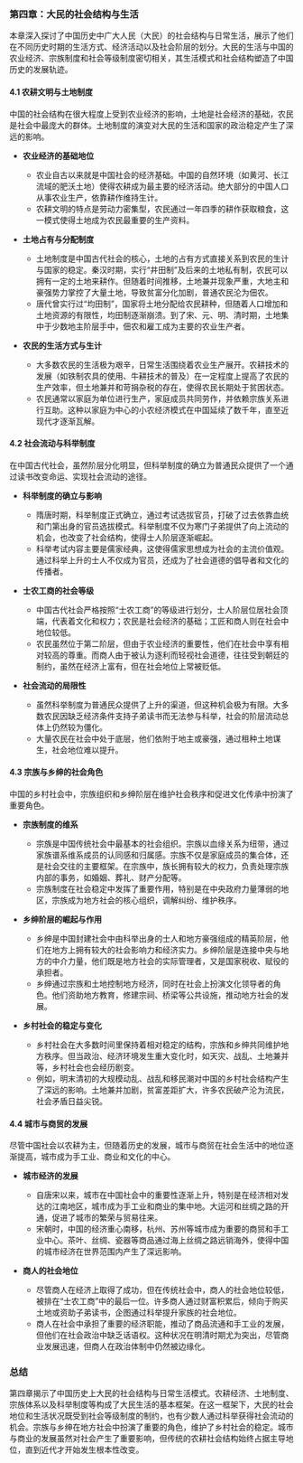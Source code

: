 ### 第四章：大民的社会结构与生活

本章深入探讨了中国历史中广大人民（大民）的社会结构与日常生活，展示了他们在不同历史时期的生活方式、经济活动以及社会阶层的划分。大民的生活与中国的农业经济、宗族制度和社会等级制度密切相关，其生活模式和社会结构塑造了中国历史的发展轨迹。

#### **4.1 农耕文明与土地制度**

中国的社会结构在很大程度上受到农业经济的影响，土地是社会经济的基础，农民是社会中最庞大的群体。土地制度的演变对大民的生活和国家的政治稳定产生了深远的影响。

- **农业经济的基础地位**
  - 农业自古以来就是中国社会的经济基础。中国的自然环境（如黄河、长江流域的肥沃土地）使得农耕成为最主要的经济活动。绝大部分的中国人口从事农业生产，依靠耕作维持生计。
  - 农耕文明的特点是劳动力密集型，农民通过一年四季的耕作获取粮食，这一模式使得土地成为农民最重要的生产资料。

- **土地占有与分配制度**
  - 土地制度是中国古代社会的核心，土地的占有方式直接关系到农民的生计与国家的稳定。秦汉时期，实行“井田制”及后来的土地私有制，农民可以拥有一定的土地来耕作。但随着时间推移，土地兼并现象严重，大地主和豪强势力掌控了大量土地，导致贫富分化加剧，普通农民沦为佃农。
  - 唐代曾实行过“均田制”，国家将土地分配给农民耕种，但随着人口增加和土地资源的有限性，均田制逐渐崩溃。到了宋、元、明、清时期，土地集中于少数地主阶层手中，佃农和雇工成为主要的农业生产者。

- **农民的生活方式与生计**
  - 大多数农民的生活极为艰辛，日常生活围绕着农业生产展开。农耕技术的发展（如铁制农具的使用、牛耕技术的普及）在一定程度上提高了农民的生产效率，但土地兼并和苛捐杂税的存在，使得农民长期处于贫困状态。
  - 农民通常以家庭为单位进行生产，家庭成员共同劳作，并依赖宗族关系进行互助。这种以家庭为中心的小农经济模式在中国延续了数千年，直至近现代才逐渐瓦解。

#### **4.2 社会流动与科举制度**

在中国古代社会，虽然阶层分化明显，但科举制度的确立为普通民众提供了一个通过读书改变命运、实现社会流动的途径。

- **科举制度的确立与影响**
  - 隋唐时期，科举制度正式确立，通过考试选拔官员，打破了过去依靠血统和门第出身的官员选拔模式。科举制度不仅为寒门子弟提供了向上流动的机会，也改变了社会结构，使得士人阶层逐渐崛起。
  - 科举考试内容主要是儒家经典，这使得儒家思想成为社会的主流价值观。通过科举上升的士人不仅成为官员，还成为了社会道德的倡导者和文化的传播者。

- **士农工商的社会等级**
  - 中国古代社会严格按照“士农工商”的等级进行划分，士人阶层位居社会顶端，代表着文化和权力；农民是社会经济的基础；工匠和商人则在社会中地位较低。
  - 农民虽然位于第二阶层，但由于农业经济的重要性，他们在社会中享有相对较高的尊重。而商人由于被认为逐利而轻视社会道德，往往受到朝廷的制约，虽然在经济上富有，但在社会地位上常被贬低。

- **社会流动的局限性**
  - 虽然科举制度为普通民众提供了上升的渠道，但这种机会极为有限。大多数农民因缺乏经济条件支持子弟读书而无法参与科举，社会的阶层流动总体上仍然较为僵化。
  - 大量农民在社会中处于底层，他们依附于地主或豪强，通过租种土地谋生，社会地位难以提升。

#### **4.3 宗族与乡绅的社会角色**

中国的乡村社会中，宗族组织和乡绅阶层在维护社会秩序和促进文化传承中扮演了重要角色。

- **宗族制度的维系**
  - 宗族是中国传统社会中最基本的社会组织。宗族以血缘关系为纽带，通过家族谱系维系成员的认同感和归属感。宗族不仅是家庭成员的集合体，还是社会交往的主要框架。在宗族中，族长拥有较大的权力，负责处理宗族内部的事务，如婚姻、葬礼、财产分配等。
  - 宗族制度在社会稳定中发挥了重要作用，特别是在中央政府力量薄弱的地区，宗族成为地方社会的核心组织，调解纠纷、维护秩序。

- **乡绅阶层的崛起与作用**
  - 乡绅是中国封建社会中由科举出身的士人和地方豪强组成的精英阶层，他们在地方上拥有较大的社会影响力和经济实力。乡绅阶层是连接中央与地方的中介力量，他们既是地方社会的实际管理者，又是国家税收、赋役的承担者。
  - 乡绅通过宗族和土地控制地方经济，同时在社会上扮演文化领导者的角色。他们资助地方教育，修建宗祠、桥梁等公共设施，推动地方社会的发展。

- **乡村社会的稳定与变化**
  - 乡村社会在大多数时间里保持着相对稳定的结构，宗族和乡绅共同维护地方秩序。但当政治、经济环境发生重大变化时，如天灾、战乱、土地兼并等，乡村社会也会经历剧变。
  - 例如，明末清初的大规模动乱、战乱和移民潮对中国的乡村社会结构产生了深远的影响。土地兼并加剧，贫富差距扩大，许多农民破产沦为流民，社会矛盾日益尖锐。

#### **4.4 城市与商贸的发展**

尽管中国社会以农耕为主，但随着历史的发展，城市与商贸在社会生活中的地位逐渐提高，城市成为手工业、商业和文化的中心。

- **城市经济的发展**
  - 自唐宋以来，城市在中国社会中的重要性逐渐上升，特别是在经济相对发达的江南地区，城市成为手工业和商业的集中地。大运河和丝绸之路的开通，促进了城市的繁荣与贸易往来。
  - 宋朝时，中国的经济重心南移，杭州、苏州等城市成为重要的商贸和手工业中心。茶叶、丝绸、瓷器等商品通过海上丝绸之路远销海外，使得中国的城市经济在世界范围内产生了深远影响。

- **商人的社会地位**
  - 尽管商人在经济上取得了成功，但在传统社会中，商人的社会地位较低，被排在“士农工商”中的最后一位。许多商人通过财富积累后，倾向于购买土地或资助子弟读书，企图通过科举提升家族的社会地位。
  - 商人在社会中承担了重要的经济职能，推动了商品流通和手工业的发展，但他们在社会政治中缺乏话语权。这种状况在明清时期尤为突出，尽管商业发展迅速，但商人在政治体制中仍然被边缘化。

### **总结**

第四章揭示了中国历史上大民的社会结构与日常生活模式。农耕经济、土地制度、宗族体系以及科举制度等构成了大民生活的基本框架。在这一框架下，大民的社会地位和生活状况既受到社会等级制度的制约，也有少数人通过科举获得社会流动的机会。宗族与乡绅在地方社会中扮演了重要的角色，维护了乡村社会的稳定。城市与商业的发展虽然对社会产生了重要影响，但传统的农耕社会结构始终占据主导地位，直到近代才开始发生根本性改变。
